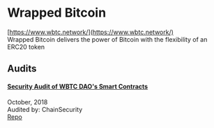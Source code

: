 # Wrapped Bitcoin

[https://www.wbtc.network/](https://www.wbtc.network/)<br>
Wrapped Bitcoin delivers the power of Bitcoin with the flexibility of an ERC20 token


## Audits


#### [Security Audit of WBTC DAO's Smart Contracts](https://github.com/ChainSecurity/audits/blob/master/ChainSecurity_WBTC.pdf)

October, 2018<br>
Audited by: ChainSecurity<br>
[Repo](https://github.com/WrappedBTC/bitcoin-token-smart-contracts)